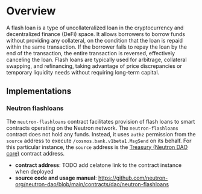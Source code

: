 # Overview

A flash loan is a type of uncollateralized loan in the cryptocurrency and decentralized finance (DeFi) space. It allows
borrowers to borrow funds without providing any collateral, on the condition that the loan is repaid within the same
transaction. If the borrower fails to repay the loan by the end of the transaction, the entire transaction is
reversed, effectively canceling the loan. Flash loans are typically used for arbitrage, collateral swapping, and
refinancing, taking advantage of price discrepancies or temporary liquidity needs without requiring long-term capital.

## Implementations

### Neutron flashloans

The `neutron-flashloans` contract facilitates provision of flash loans to smart contracts operating on the Neutron network. The `neutron-flashloans` contract does not hold any funds. Instead, it uses `authz` permission from the `source` address to execute `/cosmos.bank.v1beta1.MsgSend` on its behalf. For this particular instance, the `source` address is the [Treasury (Neutron DAO core)](https://neutron.celat.one/neutron-1/contracts/neutron1suhgf5svhu4usrurvxzlgn54ksxmn8gljarjtxqnapv8kjnp4nrstdxvff) contract address.

- **contract address**: TODO add celatone link to the contract instance when deployed
- **source code and usage manual**: https://github.com/neutron-org/neutron-dao/blob/main/contracts/dao/neutron-flashloans
